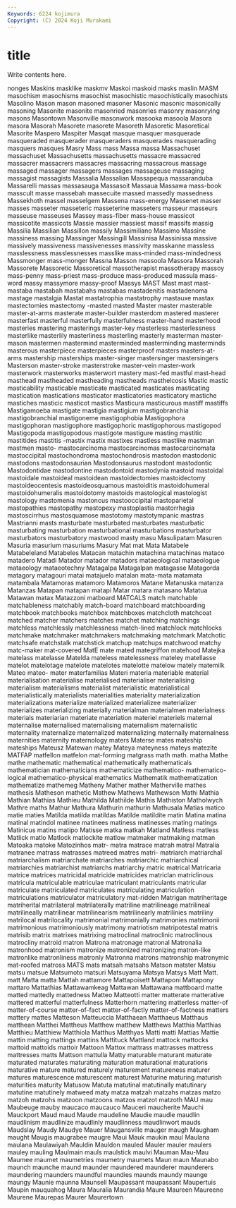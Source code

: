 ```yaml
---
Keywords: 6224 kojimura
Copyright: (C) 2024 Koji Murakami
---
```


# title

Write contents here.



nonges Maskins masklike maskmv Maskoi maskoid
masks maslin MASM masochism masochisms masochist masochistic masochistically masochists Masolino
Mason mason masoned masoner Masonic masonic masonically masoning Masonite masonite
masonried masonries masonry masonrying masons Masontown Masonville masonwork masooka masoola
Masora masora Masorah Masorete masorete Masoreth Masoretic Masoretical Masorite Maspero
Maspiter Masqat masque masquer masquerade masqueraded masquerader masqueraders masquerades masquerading
masquers masques Masry Mass mass Massa massa Massachuset massachuset Massachusetts
massachusetts massacre massacred massacrer massacrers massacres massacring massacrous massage massaged
massager massagers massages massageuse massaging massagist massagists Massalia Massalian Massapequa
massaranduba Massarelli massas massasauga Massasoit Massaua Massawa mass-book masscult masse
massebah massecuite massed massedly massedness Massekhoth massel masselgem Massena mass-energy
Massenet masser masses masseter masseteric masseterine masseters masseur masseurs masseuse
masseuses Massey mass-fiber mass-house massicot massicotite massicots Massie massier massiest
massif massifs massig Massilia Massilian Massillon massily Massimiliano Massimo Massine
massiness massing Massinger Massingill Massinisa Massinissa massive massively massiveness massivenesses
massivity masskanne massless masslessness masslessnesses masslike mass-minded mass-mindedness Massmonger mass-monger
Massna Masson massoola Massora Massorah Massorete Massoretic Massoretical massotherapist massotherapy
massoy mass-penny mass-priest mass-produce mass-produced massula mass-word massy massymore massy-proof
Massys MAST Mast mast mast- mastaba mastabah mastabahs mastabas mastadenitis
mastadenoma mastage mastalgia Mastat mastatrophia mastatrophy mastauxe mastax mastectomies mastectomy
-masted masted Master master masterable master-at-arms masterate master-builder masterdom mastered
masterer masterfast masterful masterfully masterfulness master-hand masterhood masteries mastering masterings
master-key masterless masterlessness masterlike masterlily masterliness masterling masterly masterman master-mason
mastermen mastermind masterminded masterminding masterminds masterous masterpiece masterpieces masterproof masters
masters-at-arms mastership masterships master-singer mastersinger mastersingers Masterson master-stroke masterstroke master-vein
master-work masterwork masterworks masterwort mastery mast-fed mastful mast-head masthead mastheaded
mastheading mastheads masthelcosis Mastic mastic masticability masticable masticate masticated masticates
masticating mastication mastications masticator masticatories masticatory mastiche mastiches masticic masticot
mastics Masticura masticurous mastiff mastiffs Mastigamoeba mastigate mastigia mastigium mastigobranchia
mastigobranchial mastigoneme mastigophobia Mastigophora mastigophoran mastigophore mastigophoric mastigophorous mastigopod Mastigopoda
mastigopodous mastigote mastigure masting mastitic mastitides mastitis -mastix mastix mastixes
mastless mastlike mastman mastmen masto- mastocarcinoma mastocarcinomas mastocarcinomata mastoccipital mastochondroma
mastochondrosis mastodon mastodonic mastodons mastodonsaurian Mastodonsaurus mastodont mastodontic Mastodontidae mastodontine
mastodontoid mastodynia mastoid mastoidal mastoidale mastoideal mastoidean mastoidectomies mastoidectomy mastoideocentesis
mastoideosquamous mastoiditis mastoidohumeral mastoidohumeralis mastoidotomy mastoids mastological mastologist mastology mastomenia
mastoncus mastooccipital mastoparietal mastopathies mastopathy mastopexy mastoplastia mastorrhagia mastoscirrhus mastosquamose
mastotomy mastotympanic mastras Mastrianni masts masturbate masturbated masturbates masturbatic masturbating
masturbation masturbational masturbations masturbator masturbators masturbatory mastwood masty masu Masulipatam
Masuren Masuria masurium masuriums Masury Mat mat Mata Matabele Matabeleland
Matabeles Matacan matachin matachina matachinas mataco matadero Matadi Matador matador
matadors mataeological mataeologue mataeology mataeotechny Matagalpa Matagalpan matagasse Matagorda matagory
matagouri matai matajuelo matalan mata-mata matamata matambala Matamoras matamoro Matamoros
Matane Matanuska matanza Matanzas Matapan matapan matapi Matar matara matasano
Matatua Matawan matax Matazzoni matboard MATCALS match matchable matchableness matchably
match-board matchboard matchboarding matchbook matchbooks matchbox matchboxes matchcloth matchcoat matched
matcher matchers matches matchet matching matchings matchless matchlessly matchlessness match-lined
matchlock matchlocks matchmake matchmaker matchmakers matchmaking matchmark Matchotic matchsafe matchstalk
matchstick matchup matchups matchwood matchy matc-maker mat-covered MatE mate mated
mategriffon matehood Matejka matelass matelasse Matelda mateless matelessness mateley matellasse
matelot matelotage matelote matelotes matelotte matelow mately matemilk Mateo mateo-
mater materfamilias Materi materia materiable material materialisation materialise materialised materialiser
materialising materialism materialisms materialist materialistic materialistical materialistically materialists materialities materiality
materialization materializations materialize materialized materializee materializer materializes materializing materially materialman
materialmen materialness materials materiarian materiate materiation materiel materiels maternal maternalise
maternalised maternalising maternalism maternalistic maternality maternalize maternalized maternalizing maternally maternalness
maternities maternity maternology maters Materse mates mateship mateships Mateusz Matewan
matey Mateya mateyness mateys matezite MATFAP matfellon matfelon mat-forming matgrass
math math. matha Mathe mathe mathematic mathematical mathematically mathematicals mathematician
mathematicians mathematicize mathematico- mathematico-logical mathematico-physical mathematics Mathematik mathematization mathematize mathemeg
Matheny Mather mather Matherville mathes mathesis Matheson mathetic Mathew Mathews
Mathewson Mathi Mathia Mathian Mathias Mathieu Mathilda Mathilde Mathis Mathiston
Matholwych Mathre maths Mathur Mathura Mathurin mathurin Mathusala Matias matico
matie maties Matilda matilda matildas Matilde matildite matin Matina matina
matinal matindol matinee matinees matiness matinesses mating matings Matinicus matins
matipo Matisse matka matkah Matland Matless matless Matlick matlo Matlock
matlockite matlow matmaker matmaking matman Matoaka matoke Matozinhos matr- matra
matrace matrah matral Matralia matranee matrass matrasses matreed matres matri-
matriarch matriarchal matriarchalism matriarchate matriarches matriarchic matriarchical matriarchies matriarchist matriarchs
matriarchy matric matrical Matricaria matrice matrices matricidal matricide matricides matriclan
matriclinous matricula matriculable matriculae matriculant matriculants matricular matriculate matriculated matriculates
matriculating matriculation matriculations matriculator matriculatory mat-ridden Matrigan matriheritage matriherital matrilateral
matrilaterally matriline matrilineage matrilineal matrilineally matrilinear matrilinearism matrilinearly matrilinies matriliny
matrilocal matrilocality matrimonial matrimonially matrimonies matrimonii matrimonious matrimoniously matrimony matriotism
matripotestal matris matrisib matrix matrixes matrixing matroclinal matroclinic matroclinous matrocliny
matroid matron Matrona matronage matronal Matronalia matronhood matronism matronize matronized
matronizing matron-like matronlike matronliness matronly Matronna matrons matronship matronymic mat-roofed
matross MATS mats matsah matsahs Matson matster Matsu matsu matsue
Matsumoto matsuri Matsuyama Matsya Matsys Matt Matt. matt Matta matta
Mattah mattamore Mattapoisett Mattaponi Mattapony mattaro Mattathias Mattawamkeag Mattawan Mattawana
mattboard matte matted mattedly mattedness Matteo Matteotti matter matterate matterative
mattered matterful matterfulness Matterhorn mattering matterless matter-of matter-of-course matter-of-fact matter-of-factly
matter-of-factness matters mattery mattes Matteson Matteuccia Matthaean Matthaeus Matthaus matthean
Matthei Mattheus Matthew matthew Matthews Matthia Matthias Matthieu Matthiew Matthiola
Matthus Matthyas Matti matti Mattias Mattie mattin matting mattings mattins
Mattituck Mattland mattock mattocks mattoid mattoids mattoir Mattoon Mattox mattrass
mattrasses mattress mattresses matts Mattson mattulla Matty maturable maturant maturate
maturated maturates maturating maturation maturational maturations maturative mature matured maturely
maturement matureness maturer matures maturescence maturescent maturest Maturine maturing maturish
maturities maturity Matusow Matuta matutinal matutinally matutinary matutine matutinely matweed
maty matza matzah matzahs matzas matzo matzoh matzohs matzoon matzoons
matzos matzot matzoth MAU mau Maubeuge mauby maucaco maucauco Mauceri
maucherite Mauchi Mauckport Maud maud Maude maudeline Maudie maudle maudlin
maudlinism maudlinize maudlinly maudlinness maudlinwort mauds Maudslay Maudy Maudye Mauer
Maugansville mauger maugh Maugham maught Maugis maugrabee maugre Maui Mauk
maukin maul Maulana maulana Maulawiyah Mauldin Mauldon mauled Mauler mauler
maulers mauley mauling Maulmain mauls maulstick maulvi Mauman Mau-Mau Maumee
maumet maumetries maumetry maumets Maun maun Maunabo maunch maunche maund
maunder maundered maunderer maunderers maundering maunders maundful maundies maunds maundy
maunge maungy Maunie maunna Maunsell Maupassant maupassant Maupertuis Maupin mauquahog
Maura Mauralia Maurandia Maure Maureen Maureene Maurene Maurepas Maurer Maurertown
